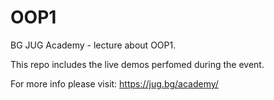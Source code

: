 # OOP1
BG JUG Academy - lecture about OOP1.

This repo includes the live demos perfomed during the event.

For more info please visit: https://jug.bg/academy/

